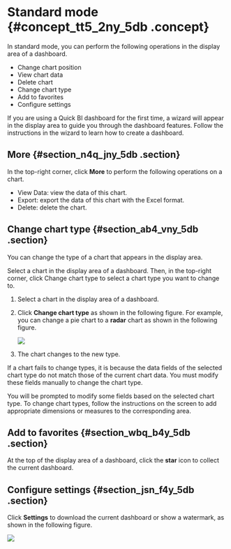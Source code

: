 # Standard mode {#concept_tt5_2ny_5db .concept}

In standard mode, you can perform the following operations in the display area of a dashboard.

-   Change chart position
-   View chart data
-   Delete chart
-   Change chart type
-   Add to favorites
-   Configure settings

If you are using a Quick BI dashboard for the first time, a wizard will appear in the display area to guide you through the dashboard features. Follow the instructions in the wizard to learn how to create a dashboard.

## More {#section_n4q_jny_5db .section}

In the top-right corner, click **More** to perform the following operations on a chart.

-   View Data: view the data of this chart.
-   Export: export the data of this chart with the Excel format.
-   Delete: delete the chart.

## Change chart type {#section_ab4_vny_5db .section}

You can change the type of a chart that appears in the display area.

Select a chart in the display area of a dashboard. Then, in the top-right corner, click Change chart type to select a chart type you want to change to.

1.  Select a chart in the display area of a dashboard.
2.  Click **Change chart type** as shown in the following figure. For example, you can change a pie chart to a **radar** chart as shown in the following figure.

    ![](http://static-aliyun-doc.oss-cn-hangzhou.aliyuncs.com/assets/img/9119/15446049866949_en-US.png)

3.  The chart changes to the new type.

If a chart fails to change types, it is because the data fields of the selected chart type do not match those of the current chart data. You must modify these fields manually to change the chart type.

You will be prompted to modify some fields based on the selected chart type. To change chart types, follow the instructions on the screen to add appropriate dimensions or measures to the corresponding area.

## Add to favorites {#section_wbq_b4y_5db .section}

At the top of the display area of a dashboard, click the **star** icon to collect the current dashboard.

## Configure settings {#section_jsn_f4y_5db .section}

Click **Settings** to download the current dashboard or show a watermark, as shown in the following figure.

![](http://static-aliyun-doc.oss-cn-hangzhou.aliyuncs.com/assets/img/9119/15446049876948_en-US.png)

